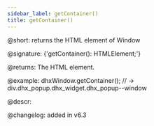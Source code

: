 ```yaml
---
sidebar_label: getContainer()
title: getContainer()
---          
```


@short: returns the HTML element of Window

@signature: {'getContainer(): HTMLElement;'}

@returns:
The HTML element.

@example:
dhxWindow.getContainer();
// -> div.dhx_popup.dhx_widget.dhx_popup--window

@descr:

@changelog:
added in v6.3
